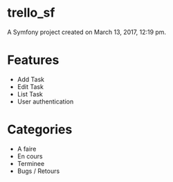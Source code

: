 trello_sf
=========

A Symfony project created on March 13, 2017, 12:19 pm.

# Features

* Add Task
* Edit Task
* List Task
* User authentication

# Categories

* A faire
* En cours
* Terminee
* Bugs / Retours

